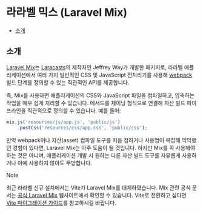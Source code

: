 # 라라벨 믹스 (Laravel Mix)

- [소개](#introduction)

<a name="introduction"></a>
## 소개

[Laravel Mix](https://github.com/laravel-mix/laravel-mix)는 [Laracasts](https://laracasts.com)의 제작자인 Jeffrey Way가 개발한 패키지로, 라라벨 애플리케이션에서 여러 가지 일반적인 CSS 및 JavaScript 전처리기를 사용해 [webpack](https://webpack.js.org) 빌드 단계를 정의할 수 있는 직관적인 API를 제공합니다.

즉, Mix를 사용하면 애플리케이션의 CSS와 JavaScript 파일을 컴파일하고, 압축하는 작업을 매우 쉽게 처리할 수 있습니다. 메서드를 체이닝 형식으로 연결해 자산 빌드 파이프라인을 직관적으로 정의할 수 있습니다. 예를 들어:

```js
mix.js('resources/js/app.js', 'public/js')
    .postCss('resources/css/app.css', 'public/css');
```

만약 webpack이나 자산(asset) 컴파일 도구를 처음 접하거나 사용법이 복잡해 막막했던 경험이 있다면, Laravel Mix는 아주 도움이 될 것입니다. 하지만 Mix를 꼭 사용해야 하는 것은 아니며, 애플리케이션 개발 시 원하는 다른 자산 빌드 도구를 자유롭게 사용하거나 아예 사용하지 않아도 무방합니다.

> [!NOTE]
> 최근 라라벨 신규 설치에서는 Vite가 Laravel Mix를 대체하였습니다. Mix 관련 공식 문서는 [공식 Laravel Mix](https://laravel-mix.com/) 웹사이트에서 확인할 수 있습니다. Vite로 전환하고 싶다면 [Vite 마이그레이션 가이드](https://github.com/laravel/vite-plugin/blob/main/UPGRADE.md#migrating-from-laravel-mix-to-vite)를 참고하시길 바랍니다.
